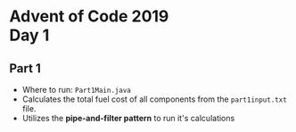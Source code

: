 # Advent of Code 2019 <br> Day 1

## Part 1

- Where to run: `Part1Main.java`
- Calculates the total fuel cost of all components from the `part1input.txt` file.
- Utilizes the **pipe-and-filter pattern** to run it's calculations